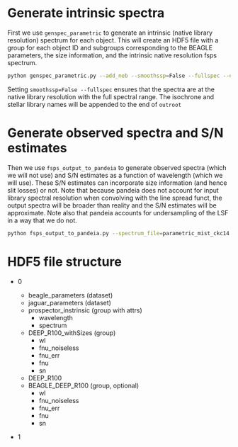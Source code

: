 # Generate intrinsic spectra

First we use `genspec_parametric` to generate an intrinsic (native library
resolution) spectrum for each object.  This will create an HDF5 file with a group for each object ID and subgroups corresponding to the BEAGLE parameters, the size information, and the intrinsic native resolution fsps spectrum.

```bash
python genspec_parametric.py --add_neb --smoothssp=False --fullspec --outroot=parametric
```

Setting `smoothssp=False --fullspec` ensures that the spectra are at the native library resolution with the full spectral range.  The isochrone and stellar library names will be appended to the end of `outroot`


# Generate observed spectra and S/N estimates

Then we use `fsps_output_to_pandeia` to generate observed spectra (which we will
not use) and S/N estimates as a function of wavelength (which we will use).
These S/N estimates can incorporate size information (and hence slit losses) or
not.  Note that because pandeia does not account for input library spectral resolution when convolving with the line spread funct, the output spectra will be broader than reality and the S/N estimates will be approximate.  Note also that pandeia accounts for undersampling of the LSF in a way that we do not.

```bash
python fsps_output_to_pandeia.py --spectrum_file=parametric_mist_ckc14.h5 --use_sizes --nobj=5000
```


# HDF5 file structure

- 0
  - beagle_parameters (dataset)
  - jaguar_parameters (dataset)
  - prospector_instrinsic (group with attrs)
    - wavelength
    - spectrum
  - DEEP_R100_withSizes (group)
    - wl
    - fnu_noiseless
    - fnu_err
    - fnu
    - sn
  - DEEP_R100
  - BEAGLE_DEEP_R100 (group, optional)
    - wl
    - fnu_noiseless
    - fnu_err
    - fnu
    - sn

- 1